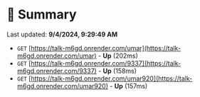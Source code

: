 # 📖 Summary
Last updated: **9/4/2024, 9:29:49 AM**

- `GET` [https://talk-m6gd.onrender.com/umar](https://talk-m6gd.onrender.com/umar) - **Up** (202ms)
- `GET` [https://talk-m6gd.onrender.com/9337](https://talk-m6gd.onrender.com/9337) - **Up** (158ms)
- `GET` [https://talk-m6gd.onrender.com/umar920](https://talk-m6gd.onrender.com/umar920) - **Up** (157ms)

